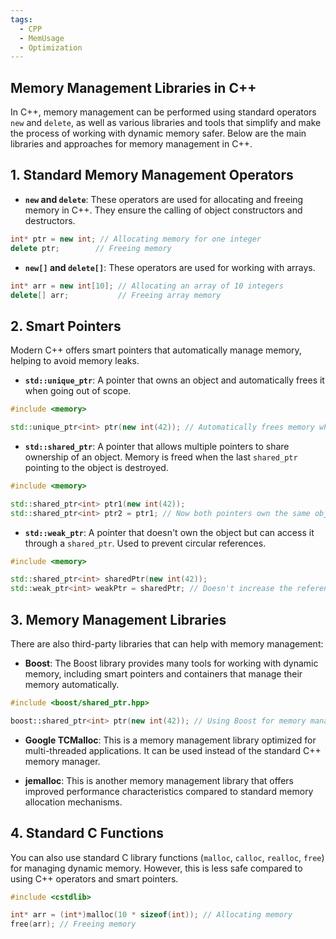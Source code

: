 ```yaml
---
tags:
  - CPP
  - MemUsage
  - Optimization
---
```

## Memory Management Libraries in C++

In C++, memory management can be performed using standard operators `new` and `delete`, as well as various libraries and tools that simplify and make the process of working with dynamic memory safer. Below are the main libraries and approaches for memory management in C++.

## 1. Standard Memory Management Operators

- **`new` and `delete`**: These operators are used for allocating and freeing memory in C++. They ensure the calling of object constructors and destructors.

```cpp
int* ptr = new int; // Allocating memory for one integer
delete ptr;        // Freeing memory
```

- **`new[]` and `delete[]`**: These operators are used for working with arrays.

```cpp
int* arr = new int[10]; // Allocating an array of 10 integers
delete[] arr;           // Freeing array memory
```

## 2. Smart Pointers

Modern C++ offers smart pointers that automatically manage memory, helping to avoid memory leaks.

- **`std::unique_ptr`**: A pointer that owns an object and automatically frees it when going out of scope.

```cpp
#include <memory>

std::unique_ptr<int> ptr(new int(42)); // Automatically frees memory when going out of scope

```

- **`std::shared_ptr`**: A pointer that allows multiple pointers to share ownership of an object. Memory is freed when the last `shared_ptr` pointing to the object is destroyed.

```cpp
#include <memory>

std::shared_ptr<int> ptr1(new int(42));
std::shared_ptr<int> ptr2 = ptr1; // Now both pointers own the same object

```

- **`std::weak_ptr`**: A pointer that doesn't own the object but can access it through a `shared_ptr`. Used to prevent circular references.

```cpp
#include <memory>

std::shared_ptr<int> sharedPtr(new int(42));
std::weak_ptr<int> weakPtr = sharedPtr; // Doesn't increase the reference count

```

## 3. Memory Management Libraries

There are also third-party libraries that can help with memory management:

- **Boost**: The Boost library provides many tools for working with dynamic memory, including smart pointers and containers that manage their memory automatically.

```cpp
#include <boost/shared_ptr.hpp>

boost::shared_ptr<int> ptr(new int(42)); // Using Boost for memory management
```

- **Google TCMalloc**: This is a memory management library optimized for multi-threaded applications. It can be used instead of the standard C++ memory manager.

- **jemalloc**: This is another memory management library that offers improved performance characteristics compared to standard memory allocation mechanisms.


## 4. Standard C Functions

You can also use standard C library functions (`malloc`, `calloc`, `realloc`, `free`) for managing dynamic memory. However, this is less safe compared to using C++ operators and smart pointers.

```cpp
#include <cstdlib>

int* arr = (int*)malloc(10 * sizeof(int)); // Allocating memory
free(arr); // Freeing memory
```